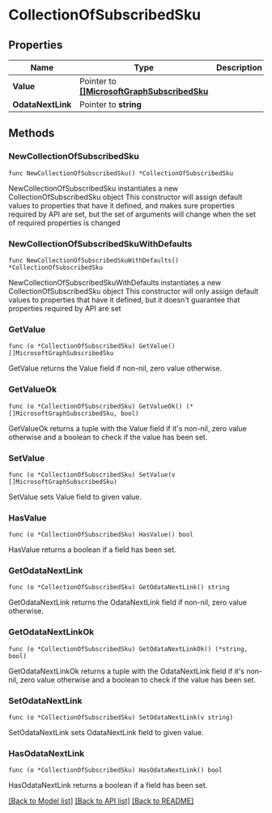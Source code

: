# CollectionOfSubscribedSku

## Properties

Name | Type | Description | Notes
------------ | ------------- | ------------- | -------------
**Value** | Pointer to [**[]MicrosoftGraphSubscribedSku**](MicrosoftGraphSubscribedSku.md) |  | [optional] 
**OdataNextLink** | Pointer to **string** |  | [optional] 

## Methods

### NewCollectionOfSubscribedSku

`func NewCollectionOfSubscribedSku() *CollectionOfSubscribedSku`

NewCollectionOfSubscribedSku instantiates a new CollectionOfSubscribedSku object
This constructor will assign default values to properties that have it defined,
and makes sure properties required by API are set, but the set of arguments
will change when the set of required properties is changed

### NewCollectionOfSubscribedSkuWithDefaults

`func NewCollectionOfSubscribedSkuWithDefaults() *CollectionOfSubscribedSku`

NewCollectionOfSubscribedSkuWithDefaults instantiates a new CollectionOfSubscribedSku object
This constructor will only assign default values to properties that have it defined,
but it doesn't guarantee that properties required by API are set

### GetValue

`func (o *CollectionOfSubscribedSku) GetValue() []MicrosoftGraphSubscribedSku`

GetValue returns the Value field if non-nil, zero value otherwise.

### GetValueOk

`func (o *CollectionOfSubscribedSku) GetValueOk() (*[]MicrosoftGraphSubscribedSku, bool)`

GetValueOk returns a tuple with the Value field if it's non-nil, zero value otherwise
and a boolean to check if the value has been set.

### SetValue

`func (o *CollectionOfSubscribedSku) SetValue(v []MicrosoftGraphSubscribedSku)`

SetValue sets Value field to given value.

### HasValue

`func (o *CollectionOfSubscribedSku) HasValue() bool`

HasValue returns a boolean if a field has been set.

### GetOdataNextLink

`func (o *CollectionOfSubscribedSku) GetOdataNextLink() string`

GetOdataNextLink returns the OdataNextLink field if non-nil, zero value otherwise.

### GetOdataNextLinkOk

`func (o *CollectionOfSubscribedSku) GetOdataNextLinkOk() (*string, bool)`

GetOdataNextLinkOk returns a tuple with the OdataNextLink field if it's non-nil, zero value otherwise
and a boolean to check if the value has been set.

### SetOdataNextLink

`func (o *CollectionOfSubscribedSku) SetOdataNextLink(v string)`

SetOdataNextLink sets OdataNextLink field to given value.

### HasOdataNextLink

`func (o *CollectionOfSubscribedSku) HasOdataNextLink() bool`

HasOdataNextLink returns a boolean if a field has been set.


[[Back to Model list]](../README.md#documentation-for-models) [[Back to API list]](../README.md#documentation-for-api-endpoints) [[Back to README]](../README.md)


